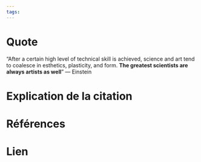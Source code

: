 ```yaml
---
tags:
---
```

# Quote

“After a certain high level of technical skill is achieved, science and art tend to coalesce in esthetics, plasticity, and form. **The greatest scientists are always artists as well**” — Einstein
# Explication de la citation


# Références


# Lien

